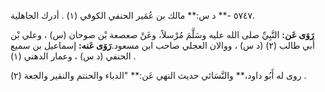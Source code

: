٥٧٤٧ -** د س:** مالك بن عُمَير الحنفي الكوفي (١) . أدرك الجاهلية.

**رَوَى عَن:** النَّبِيِّ صلى الله عليه وسَلَّمَ مُرْسلاً، وعَنْ صعصعة بْن صوحان (س) ، وعلي بْن أَبي طالب (٢) (د س) ، ووالان العجلي صاحب ابن مسعود.**رَوَى عَنه:** إسماعيل بن سميع الحنفي (د س) ، وعمار الدهني (١) .

روى له أَبُو داود،** والنَّسَائي حديث النهي عَن:** "الدباء والحنتم والنقير والجعة (٢) .